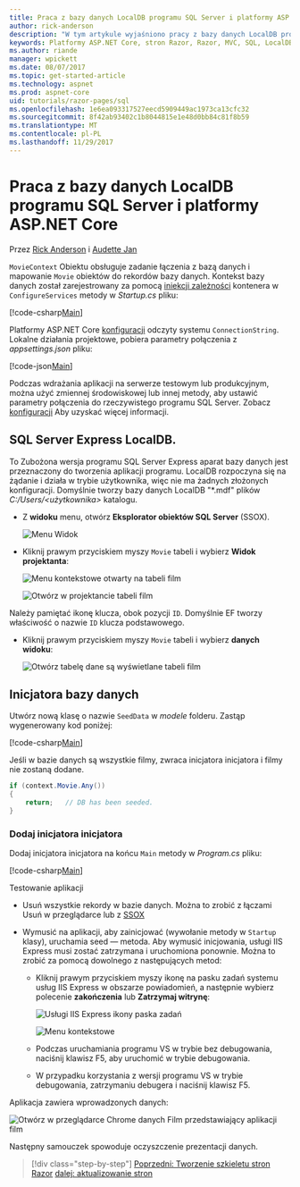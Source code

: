 ```yaml
---
title: Praca z bazy danych LocalDB programu SQL Server i platformy ASP.NET Core
author: rick-anderson
description: "W tym artykule wyjaśniono pracy z bazy danych LocalDB programu SQL Server i ASP.NET Core."
keywords: Platformy ASP.NET Core, stron Razor, Razor, MVC, SQL, LocalDB
ms.author: riande
manager: wpickett
ms.date: 08/07/2017
ms.topic: get-started-article
ms.technology: aspnet
ms.prod: aspnet-core
uid: tutorials/razor-pages/sql
ms.openlocfilehash: 1e6ea093317527eecd5909449ac1973ca13cfc32
ms.sourcegitcommit: 8f42ab93402c1b8044815e1e48d0bb84c81f8b59
ms.translationtype: MT
ms.contentlocale: pl-PL
ms.lasthandoff: 11/29/2017
---
```

# <a name="working-with-sql-server-localdb-and-aspnet-core"></a>Praca z bazy danych LocalDB programu SQL Server i platformy ASP.NET Core

Przez [Rick Anderson](https://twitter.com/RickAndMSFT) i [Audette Jan](https://twitter.com/joeaudette) 

`MovieContext` Obiektu obsługuje zadanie łączenia z bazą danych i mapowanie `Movie` obiektów do rekordów bazy danych. Kontekst bazy danych został zarejestrowany za pomocą [iniekcji zależności](xref:fundamentals/dependency-injection) kontenera w `ConfigureServices` metody w *Startup.cs* pliku:

[!code-csharp[Main](razor-pages-start/sample/RazorPagesMovie/Startup.cs?name=snippet_ConfigureServices&highlight=6-7)]

Platformy ASP.NET Core [konfiguracji](xref:fundamentals/configuration/index) odczyty systemu `ConnectionString`. Lokalne działania projektowe, pobiera parametry połączenia z *appsettings.json* pliku:

[!code-json[Main](razor-pages-start/sample/RazorPagesMovie/appsettings.json?highlight=2&range=8-10)]

Podczas wdrażania aplikacji na serwerze testowym lub produkcyjnym, można użyć zmiennej środowiskowej lub innej metody, aby ustawić parametry połączenia do rzeczywistego programu SQL Server. Zobacz [konfiguracji](xref:fundamentals/configuration/index) Aby uzyskać więcej informacji.

## <a name="sql-server-express-localdb"></a>SQL Server Express LocalDB.

To Zubożona wersja programu SQL Server Express aparat bazy danych jest przeznaczony do tworzenia aplikacji programu. LocalDB rozpoczyna się na żądanie i działa w trybie użytkownika, więc nie ma żadnych złożonych konfiguracji. Domyślnie tworzy bazy danych LocalDB "\*.mdf" plików *C:/Users/\<użytkownika\>*  katalogu.

<a name="ssox"></a>
* Z **widoku** menu, otwórz **Eksplorator obiektów SQL Server** (SSOX).

  ![Menu Widok](sql/_static/ssox.png)

* Kliknij prawym przyciskiem myszy `Movie` tabeli i wybierz **Widok projektanta**:

  ![Menu kontekstowe otwarty na tabeli film](sql/_static/design.png)

  ![Otwórz w projektancie tabeli film](sql/_static/dv.png)

Należy pamiętać ikonę klucza, obok pozycji `ID`. Domyślnie EF tworzy właściwość o nazwie `ID` klucza podstawowego.

* Kliknij prawym przyciskiem myszy `Movie` tabeli i wybierz **danych widoku**:

  ![Otwórz tabelę dane są wyświetlane tabeli film](sql/_static/vd22.png)

## <a name="seed-the-database"></a>Inicjatora bazy danych

Utwórz nową klasę o nazwie `SeedData` w *modele* folderu. Zastąp wygenerowany kod poniżej:

[!code-csharp[Main](razor-pages-start/sample/RazorPagesMovie/Models/SeedData.cs?name=snippet_1)]

Jeśli w bazie danych są wszystkie filmy, zwraca inicjatora inicjatora i filmy nie zostaną dodane.

```csharp
if (context.Movie.Any())
{
    return;   // DB has been seeded.
}
```
<a name="si"></a>
### <a name="add-the-seed-initializer"></a>Dodaj inicjatora inicjatora

Dodaj inicjatora inicjatora na końcu `Main` metody w *Program.cs* pliku:

[!code-csharp[Main](razor-pages-start/sample/RazorPagesMovie/Program.cs)]

Testowanie aplikacji

* Usuń wszystkie rekordy w bazie danych. Można to zrobić z łączami Usuń w przeglądarce lub z [SSOX](xref:tutorials/razor-pages/new-field#ssox)
* Wymusić na aplikacji, aby zainicjować (wywołanie metody w `Startup` klasy), uruchamia seed — metoda. Aby wymusić inicjowania, usługi IIS Express musi zostać zatrzymana i uruchomiona ponownie. Można to zrobić za pomocą dowolnego z następujących metod:

  * Kliknij prawym przyciskiem myszy ikonę na pasku zadań systemu usług IIS Express w obszarze powiadomień, a następnie wybierz polecenie **zakończenia** lub **Zatrzymaj witrynę**:

    ![Usługi IIS Express ikony paska zadań](../first-mvc-app/working-with-sql/_static/iisExIcon.png)

    ![Menu kontekstowe](sql/_static/stopIIS.png)

   * Podczas uruchamiania programu VS w trybie bez debugowania, naciśnij klawisz F5, aby uruchomić w trybie debugowania.
   * W przypadku korzystania z wersji programu VS w trybie debugowania, zatrzymaniu debugera i naciśnij klawisz F5.
   
Aplikacja zawiera wprowadzonych danych:

![Otwórz w przeglądarce Chrome danych Film przedstawiający aplikacji film](sql/_static/m55.png)

Następny samouczek spowoduje oczyszczenie prezentacji danych.

>[!div class="step-by-step"]
[Poprzedni: Tworzenie szkieletu stron Razor](xref:tutorials/razor-pages/page)
[dalej: aktualizowanie stron](xref:tutorials/razor-pages/da1)
